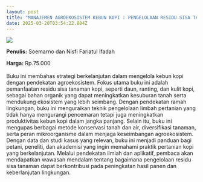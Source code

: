 ```yaml
---
layout: post
title: "MANAJEMEN AGROEKOSISTEM KEBUN KOPI : PENGELOLAAN RESIDU SISA TANAMAN"
date: 2025-03-20T03:54:22.804Z
---
```

![](/images/uploads/screenshot-2025-03-20-105233.jpg)

**P﻿enulis:** Soemarno dan Nisfi Fariatul Ifadah

**Harga:** Rp.75.000\
\
Buku ini membahas strategi berkelanjutan dalam mengelola kebun kopi dengan pendekatan agroekosistem. Fokus utama buku ini adalah pemanfaatan residu sisa tanaman kopi, seperti daun, ranting, dan kulit kopi, sebagai bahan organik yang dapat meningkatkan kesuburan tanah serta mendukung ekosistem yang lebih seimbang. Dengan pendekatan ramah lingkungan, buku ini menguraikan teknik pengelolaan limbah pertanian yang tidak hanya mengurangi pencemaran tetapi juga meningkatkan produktivitas kebun kopi dalam jangka panjang.
	Selain itu, buku ini mengupas berbagai metode konservasi tanah dan air, diversifikasi tanaman, serta peran mikroorganisme dalam menjaga keseimbangan agroekosistem. Dengan data dan studi kasus yang relevan, buku ini menjadi panduan bagi petani, peneliti, dan akademisi yang ingin memahami praktik pertanian kopi yang berkelanjutan. Melalui pendekatan ilmiah dan aplikatif, pembaca akan mendapatkan wawasan mendalam tentang bagaimana pengelolaan residu sisa tanaman dapat berkontribusi pada peningkatan hasil panen dan keberlanjutan lingkungan.